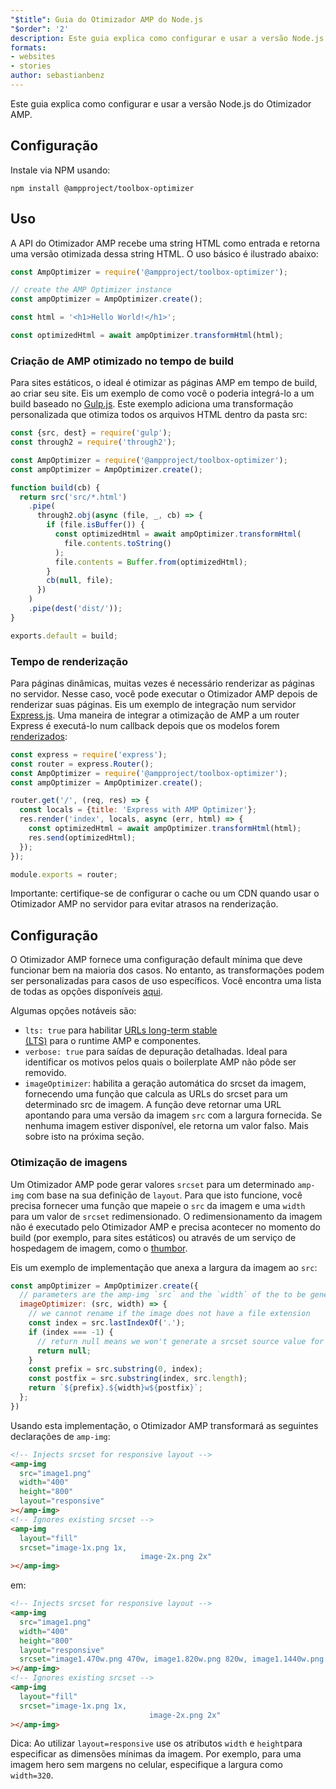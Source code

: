 ```yaml
---
"$title": Guia do Otimizador AMP do Node.js
"$order": '2'
description: Este guia explica como configurar e usar a versão Node.js do Otimizador AMP.
formats:
- websites
- stories
author: sebastianbenz
---
```


Este guia explica como configurar e usar a versão Node.js do Otimizador AMP.

## Configuração

Instale via NPM usando:

```shell
npm install @ampproject/toolbox-optimizer
```

## Uso

A API do Otimizador AMP recebe uma string HTML como entrada e retorna uma versão otimizada dessa string HTML. O uso básico é ilustrado abaixo:

```js
const AmpOptimizer = require('@ampproject/toolbox-optimizer');

// create the AMP Optimizer instance
const ampOptimizer = AmpOptimizer.create();

const html = '<h1>Hello World!</h1>';

const optimizedHtml = await ampOptimizer.transformHtml(html);
```

### Criação de AMP otimizado no tempo de build

Para sites estáticos, o ideal é otimizar as páginas AMP em tempo de build, ao criar seu site. Eis um exemplo de como você o poderia integrá-lo a um build baseado no [Gulp.js](https://gulpjs.com/). Este exemplo adiciona uma transformação personalizada que otimiza todos os arquivos HTML dentro da pasta src:

```js
const {src, dest} = require('gulp');
const through2 = require('through2');

const AmpOptimizer = require('@ampproject/toolbox-optimizer');
const ampOptimizer = AmpOptimizer.create();

function build(cb) {
  return src('src/*.html')
    .pipe(
      through2.obj(async (file, _, cb) => {
        if (file.isBuffer()) {
          const optimizedHtml = await ampOptimizer.transformHtml(
            file.contents.toString()
          );
          file.contents = Buffer.from(optimizedHtml);
        }
        cb(null, file);
      })
    )
    .pipe(dest('dist/'));
}

exports.default = build;
```

### Tempo de renderização

Para páginas dinâmicas, muitas vezes é necessário renderizar as páginas no servidor. Nesse caso, você pode executar o Otimizador AMP depois de renderizar suas páginas. Eis um exemplo de integração num servidor [Express.js](https://expressjs.com/). Uma maneira de integrar a otimização de AMP a um router Express é executá-lo num callback depois que os modelos forem [renderizados](https://expressjs.com/en/api.html#app.render):

```js
const express = require('express');
const router = express.Router();
const AmpOptimizer = require('@ampproject/toolbox-optimizer');
const ampOptimizer = AmpOptimizer.create();

router.get('/', (req, res) => {
  const locals = {title: 'Express with AMP Optimizer'};
  res.render('index', locals, async (err, html) => {
    const optimizedHtml = await ampOptimizer.transformHtml(html);
    res.send(optimizedHtml);
  });
});

module.exports = router;
```

Importante: certifique-se de configurar o cache ou um CDN quando usar o Otimizador AMP no servidor para evitar atrasos na renderização.

## Configuração

O Otimizador AMP fornece uma configuração default mínima que deve funcionar bem na maioria dos casos. No entanto, as transformações podem ser personalizadas para casos de uso específicos. Você encontra uma lista de todas as opções disponíveis [aqui](https://github.com/ampproject/amp-toolbox/tree/main/packages/optimizer#options).

Algumas opções notáveis são:

- `lts: true` para habilitar [URLs long-term stable <br> (LTS)](https://github.com/ampproject/amphtml/blob/main/contributing/lts-release.md) para o runtime AMP e componentes.
- `verbose: true` para saídas de depuração detalhadas. Ideal para identificar os motivos pelos quais o boilerplate AMP não pôde ser removido.
- `imageOptimizer`: habilita a geração automática do srcset da imagem, fornecendo uma função que calcula as URLs do srcset para um determinado src de imagem. A função deve retornar uma URL apontando para uma versão da imagem `src` com a largura fornecida. Se nenhuma imagem estiver disponível, ele retorna um valor falso. Mais sobre isto na próxima seção.

### Otimização de imagens

Um Otimizador AMP pode gerar valores `srcset` para um determinado `amp-img` com base na sua definição de `layout`. Para que isto funcione, você precisa fornecer uma função que mapeie o `src` da imagem e uma `width` para um valor de `srcset` redimensionado. O redimensionamento da imagem não é executado pelo Otimizador AMP e precisa acontecer no momento do build (por exemplo, para sites estáticos) ou através de um serviço de hospedagem de imagem, como o [thumbor](https://github.com/thumbor/thumbor).

Eis um exemplo de implementação que anexa a largura da imagem ao `src`:

```js
const ampOptimizer = AmpOptimizer.create({
  // parameters are the amp-img `src` and the `width` of the to be generated srcset source value
  imageOptimizer: (src, width) => {
    // we cannot rename if the image does not have a file extension
    const index = src.lastIndexOf('.');
    if (index === -1) {
      // return null means we won't generate a srcset source value for this width
      return null;
    }
    const prefix = src.substring(0, index);
    const postfix = src.substring(index, src.length);
    return `${prefix}.${width}w${postfix}`;
  };
})
```

Usando esta implementação, o Otimizador AMP transformará as seguintes declarações de `amp-img`:

```html
<!-- Injects srcset for responsive layout -->
<amp-img
  src="image1.png"
  width="400"
  height="800"
  layout="responsive"
></amp-img>
<!-- Ignores existing srcset -->
<amp-img
  layout="fill"
  srcset="image-1x.png 1x,
                             image-2x.png 2x"
></amp-img>
```

em:

```html
<!-- Injects srcset for responsive layout -->
<amp-img
  src="image1.png"
  width="400"
  height="800"
  layout="responsive"
  srcset="image1.470w.png 470w, image1.820w.png 820w, image1.1440w.png 1440w"
></amp-img>
<!-- Ignores existing srcset -->
<amp-img
  layout="fill"
  srcset="image-1x.png 1x,
                               image-2x.png 2x"
></amp-img>
```

Dica: Ao utilizar `layout=responsive` use os atributos `width` e `height`para especificar as dimensões mínimas da imagem. Por exemplo, para uma imagem hero sem margens no celular, especifique a largura como `width=320`.
